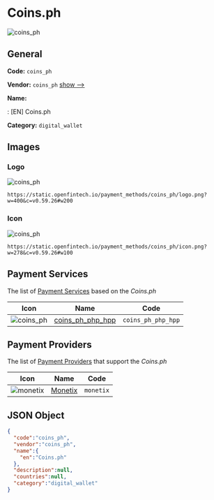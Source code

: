 
# Coins.ph 
![coins_ph](https://static.openfintech.io/payment_methods/coins_ph/logo.png?w=400&c=v0.59.26#w200)  

## General 
**Code:** `coins_ph` 
 
**Vendor:** `coins_ph` [show -->](/vendors/coins_ph/) 
 
**Name:** 
 
:	[EN] Coins.ph 
 
**Category:** `digital_wallet` 
 

## Images 

### Logo 
![coins_ph](https://static.openfintech.io/payment_methods/coins_ph/logo.png?w=400&c=v0.59.26#w200)  

```
https://static.openfintech.io/payment_methods/coins_ph/logo.png?w=400&c=v0.59.26#w200
```  

### Icon 
![coins_ph](https://static.openfintech.io/payment_methods/coins_ph/icon.png?w=278&c=v0.59.26#w100)  

```
https://static.openfintech.io/payment_methods/coins_ph/icon.png?w=278&c=v0.59.26#w100
```  

## Payment Services 
 
The list of [Payment Services](/payment-services/) based on the _Coins.ph_ 

|Icon|Name|Code| 
|:---:|:---:|:---:| 
|![coins_ph](https://static.openfintech.io/payment_methods/coins_ph/icon.png?w=278&c=v0.59.26#w100) |[coins_ph_php_hpp](/payment-services/coins_ph_php_hpp/)|`coins_ph_php_hpp`| 
 

## Payment Providers 
 
The list of [Payment Providers](/payment-providers/) that support the _Coins.ph_ 

|Icon|Name|Code| 
|:---:|:---:|:---:| 
|![monetix](https://static.openfintech.io/payment_providers/monetix/icon.png?w=278&c=v0.59.26#w100) |[Monetix](/payment-providers/monetix/)|`monetix`| 
 

## JSON Object 

```json
{
  "code":"coins_ph",
  "vendor":"coins_ph",
  "name":{
    "en":"Coins.ph"
  },
  "description":null,
  "countries":null,
  "category":"digital_wallet"
}
```  
